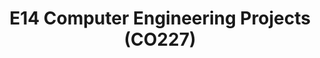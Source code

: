 ---
layout: project_batch
title: E14 Computer Engineering Projects (CO227)
permalink: /2yp/e14/
has_children: true
parent: Computer Engineering Projects (CO227)
batch: e14

default_thumb_image: /data/categories/2yp/thumbnail.jpg
description: This section contains projects conducted by the students after their second year. Usually, these projects are conducted by groups of 3 students, and followed by Agile principles.
---